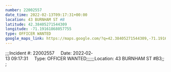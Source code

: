 ```yaml
---
number: 22002557
date_time: 2022-02-13T09:17:31+00:00
location: 43 BURNHAM ST #B
latitude: 42.38405271544309
longitude: -71.19161868057755
type: OFFICER WANTED
google_maps_link: https://maps.google.com/?q=42.38405271544309,-71.19161868057755
---
```


;;;Incident #: 22002557     Date: 2022‐02‐13 09:17:31     Type: OFFICER WANTED;;;;;;Location: 43 BURNHAM ST #B3;;;

